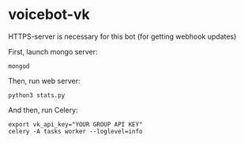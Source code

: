 # voicebot-vk

HTTPS-server is necessary for this bot (for getting webhook updates)

First, launch mongo server: 
```
mongod
```

Then, run web server: 
```
python3 stats.py
```

And then, run Celery: 
```
export vk_api_key="YOUR GROUP API KEY" 
celery -A tasks worker --loglevel=info
```
